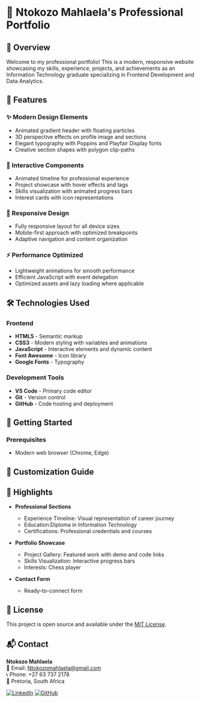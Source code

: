 # 💼 Ntokozo Mahlaela's Professional Portfolio

## 📌 Overview
Welcome to my professional portfolio! This is a modern, responsive website showcasing my skills, experience, projects, and achievements as an Information Technology graduate specializing in Frontend Development and Data Analytics.

## 🚀 Features

### ✨ Modern Design Elements
- Animated gradient header with floating particles
- 3D perspective effects on profile image and sections
- Elegant typography with Poppins and Playfair Display fonts
- Creative section shapes with polygon clip-paths

### 🎨 Interactive Components
- Animated timeline for professional experience
- Project showcase with hover effects and tags
- Skills visualization with animated progress bars
- Interest cards with icon representations

### 📱 Responsive Design
- Fully responsive layout for all device sizes
- Mobile-first approach with optimized breakpoints
- Adaptive navigation and content organization

### ⚡ Performance Optimized
- Lightweight animations for smooth performance
- Efficient JavaScript with event delegation
- Optimized assets and lazy loading where applicable

## 🛠️ Technologies Used

### Frontend
- **HTML5** - Semantic markup
- **CSS3** - Modern styling with variables and animations
- **JavaScript** - Interactive elements and dynamic content
- **Font Awesome** - Icon library
- **Google Fonts** - Typography

### Development Tools
- **VS Code** - Primary code editor
- **Git** - Version control
- **GitHub** - Code hosting and deployment



## 🚀 Getting Started

### Prerequisites
- Modern web browser (Chrome, Edge)

## 🎨 Customization Guide


## 🌟 Highlights
- **Professional Sections**
  - Experience Timeline: Visual representation of career journey
  - Education:Diploma in Information Technology 
  - Certifications: Professional credentials and courses

- **Portfolio Showcase**
  - Project Gallery: Featured work with demo and code links
  - Skills Visualization: Interactive progress bars
  - Interests: Chess player

- **Contact Form**
  - Ready-to-connect form 

## 📜 License
This project is open source and available under the [MIT License](LICENSE).

## 📬 Contact
**Ntokozo Mahlaela**  
📧 Email: [Ntokozomahlaela@gmail.com](mailto:Ntokozomahlaela@gmail.com)  
📞 Phone: +27 63 737 2178  
📍 Pretoria, South Africa  

[![LinkedIn](https://img.shields.io/badge/LinkedIn-Connect-blue)](www.linkedin.com/in/ntokozo-mahlaela-3b4317250
) 
[![GitHub](https://img.shields.io/badge/GitHub-Follow-black)](https://github.com/NtokozoMahlaela)
